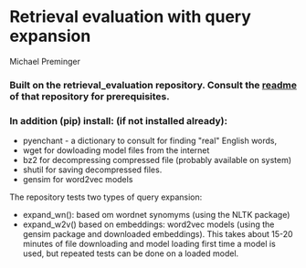 # Retrieval evaluation with query expansion

Michael Preminger

### Built on the retrieval_evaluation repository. Consult the [readme](https://github.com/michaelprem/retrieval_evaluation/blob/master/README.md) of that repository for prerequisites.

### In addition (pip) install:  (if not installed already):

- pyenchant - a dictionary to consult for finding "real" English words, 
- wget for dowloading model files from the internet
- bz2 for decompressing compressed file (probably available on system)
- shutil for saving decompressed files.
- gensim for word2vec models

The repository tests two types of query expansion:

- expand_wn(): based om wordnet synomyms (using the NLTK package)
- expand_w2v() based on embeddings: word2vec models (using the gensim package and downloaded embeddings). This takes about 15-20 minutes of file downloading and model loading first time a model is used, but repeated tests can be done on a loaded model. 


